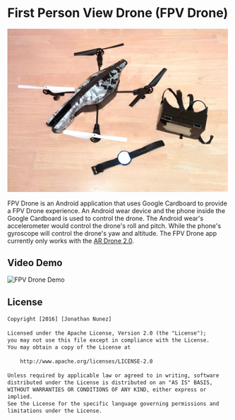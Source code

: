 First Person View Drone (FPV Drone)
=========
<img src="https://raw.githubusercontent.com/SteveJonNunez/FPVDrone/master/mobile/src/main/assets/FPVDrone.jpg" width="500">

FPV Drone is an Android application that uses Google Cardboard to provide a FPV Drone experience. An Android wear device and the phone inside the Google Cardboard is used to control the drone. The Android wear's accelerometer would control the drone's roll and pitch. While the phone's gyroscope will control the drone's yaw and altitude. The FPV Drone app currently only works with the [AR Drone 2.0][1].

Video Demo
--------
![FPV Drone Demo](https://www.youtube.com/watch?v=fJeVgNrLuSE "FPV Drone Demo")

License
-------

    Copyright [2016] [Jonathan Nunez]

    Licensed under the Apache License, Version 2.0 (the "License");
    you may not use this file except in compliance with the License.
    You may obtain a copy of the License at

        http://www.apache.org/licenses/LICENSE-2.0

    Unless required by applicable law or agreed to in writing, software
    distributed under the License is distributed on an "AS IS" BASIS,
    WITHOUT WARRANTIES OR CONDITIONS OF ANY KIND, either express or implied.
    See the License for the specific language governing permissions and
    limitations under the License.

 [1]: http://ardrone2.parrot.com/
 [FPVImage]: https://raw.githubusercontent.com/SteveJonNunez/FPVDrone/master/mobile/src/main/assets/FPVDrone.jpg
